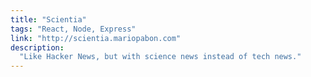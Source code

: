 ```yaml
---
title: "Scientia"
tags: "React, Node, Express"
link: "http://scientia.mariopabon.com"
description:
  "Like Hacker News, but with science news instead of tech news."
---
```

